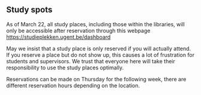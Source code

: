 ## Study spots
As of March 22, all study places, including those within the libraries, will only be accessible after reservation through this webpage https://studieplekken.ugent.be/dashboard

May we insist that a study place is only reserved if you will actually attend. If you reserve a place but do not show up, this causes a lot of frustration for students and supervisors. We trust that everyone here will take their responsibility to use the study places optimally. 

Reservations can be made on Thursday for the following week, there are different reservation hours depending on the location.